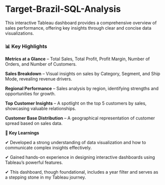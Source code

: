 # Target-Brazil-SQL-Analysis

This interactive Tableau dashboard provides a comprehensive overview of sales performance, offering key insights through clear and concise data visualizations.

### 📊 Key Highlights

<b>Metrics at a Glance</b> – Total Sales, Total Profit, Profit Margin, Number of Orders, and Number of Customers.

<strong>Sales Breakdown</strong> – Visual insights on sales by Category, Segment, and Ship Mode, revealing revenue drivers.

<strong>Regional Performance</strong> – Sales analysis by region, identifying strengths and opportunities for growth.

<strong>Top Customer Insights</strong> – A spotlight on the top 5 customers by sales, showcasing valuable relationships.

<strong>Customer Base Distribution</strong> – A geographical representation of customer spread based on sales data.

<strong>🎯 Key Learnings</strong>

✔ Developed a strong understanding of data visualization and how to communicate complex insights effectively.

✔ Gained hands-on experience in designing interactive dashboards using Tableau’s powerful features.

✔ This dashboard, though foundational, includes a year filter and serves as a stepping stone in my Tableau journey.
